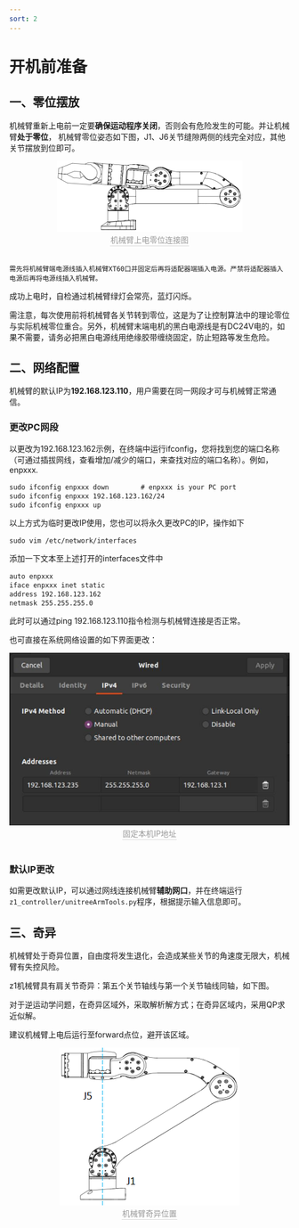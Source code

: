 ```yaml
---
sort: 2
---
```


# 开机前准备

## 一、零位摆放

机械臂重新上电前一定要**确保运动程序关闭**，否则会有危险发生的可能。并让机械臂**处于零位**，
机械臂零位姿态如下图，J1、J6关节缝隙两侧的线完全对应，其他关节摆放到位即可。

<center>
<img src="../img/arm_powerOn.png" style="zoom:100%" alt=" 图片不见了。。。 "/>
<br>
<div style="color:orange; border-bottom: 0.1px solid #d9d9d9;
display: inline-block;
color: #999;
padding: 1px;">机械臂上电零位连接图</div>
</center>
<br>

```note
需先将机械臂端电源线插入机械臂XT60口并固定后再将适配器端插入电源。严禁将适配器插入电源后再将电源线插入机械臂。
```

成功上电时，自检通过机械臂绿灯会常亮，蓝灯闪烁。

需注意，每次使用前将机械臂各关节转到零位，这是为了让控制算法中的理论零位与实际机械零位重合。另外，机械臂末端电机的黑白电源线是有DC24V电的，如果不需要，请务必把黑白电源线用绝缘胶带缠绕固定，防止短路等发生危险。

## 二、网络配置

机械臂的默认IP为**192.168.123.110**，用户需要在同一网段才可与机械臂正常通信。

### 更改PC网段

以更改为192.168.123.162示例，在终端中运行ifconfig，您将找到您的端口名称（可通过插拔网线，查看增加/减少的端口，来查找对应的端口名称）。例如，enpxxx.

```shell
sudo ifconfig enpxxx down        # enpxxx is your PC port 
sudo ifconfig enpxxx 192.168.123.162/24 
sudo ifconfig enpxxx up 
```

以上方式为临时更改IP使用，您也可以将永久更改PC的IP，操作如下

```shell
sudo vim /etc/network/interfaces
```

添加一下文本至上述打开的interfaces文件中

```shell
auto enpxxx
iface enpxxx inet static
address 192.168.123.162
netmask 255.255.255.0
```

此时可以通过ping 192.168.123.110指令检测与机械臂连接是否正常。

也可直接在系统网络设置的如下界面更改：

<center>
<img src="../img/IPchange.jpg" style="zoom:70%" alt=" 图片不见了。。。 "/>
<br>
<div style="color:orange; border-bottom: 0.1px solid #d9d9d9;
display: inline-block;
color: #999;
padding: 1px;">固定本机IP地址</div>
</center>
<br>

### 默认IP更改

如需更改默认IP，可以通过网线连接机械臂**辅助网口**，并在终端运行`z1_controller/unitreeArmTools.py`程序，根据提示输入信息即可。

## 三、奇异

机械臂处于奇异位置，自由度将发生退化，会造成某些关节的角速度无限大，机械臂有失控风险。

z1机械臂具有肩关节奇异：第五个关节轴线与第一个关节轴线同轴，如下图。

对于逆运动学问题，在奇异区域外，采取解析解方式；在奇异区域内，采用QP求近似解。

建议机械臂上电后运行至forward点位，避开该区域。

<center>
<img src="../img/sigularity.png" style="zoom:100%" alt=" 图片不见了。。。 "/>
<br>
<div style="color:orange; border-bottom: 0.1px solid #d9d9d9;
display: inline-block;
color: #999;
padding: 1px;">机械臂奇异位置</div>
</center>
<br>
